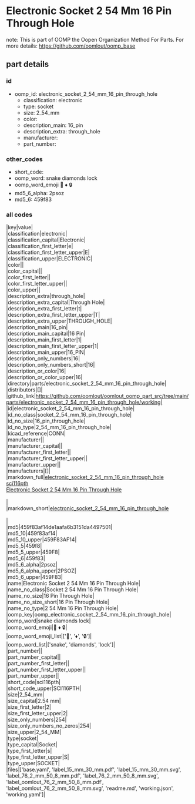 # Electronic Socket 2 54 Mm 16 Pin Through Hole  

note: This is part of OOMP the Oopen Organization Method For Parts. For more details: https://github.com/oomlout/oomp_base

##  part details





### id
* oomp_id: electronic_socket_2_54_mm_16_pin_through_hole
  * classification: electronic
  * type: socket
  * size: 2_54_mm
  * color: 
  * description_main: 16_pin
  * description_extra: through_hole
  * manufacturer: 
  * part_number: 

### other_codes
* short_code: 
* oomp_word: snake diamonds lock
* oomp_word_emoji :snake: :diamonds: :lock:
* md5_6_alpha: 2psoz
* md5_6: 459f83

### all codes 
|key|value|  
|classification|electronic|  
|classification_capital|Electronic|  
|classification_first_letter|e|  
|classification_first_letter_upper|E|  
|classification_upper|ELECTRONIC|  
|color||  
|color_capital||  
|color_first_letter||  
|color_first_letter_upper||  
|color_upper||  
|description_extra|through_hole|  
|description_extra_capital|Through Hole|  
|description_extra_first_letter|t|  
|description_extra_first_letter_upper|T|  
|description_extra_upper|THROUGH_HOLE|  
|description_main|16_pin|  
|description_main_capital|16 Pin|  
|description_main_first_letter|1|  
|description_main_first_letter_upper|1|  
|description_main_upper|16_PIN|  
|description_only_numbers|16|  
|description_only_numbers_short|16|  
|description_or_color|16|  
|description_or_color_upper|16|  
|directory|parts/electronic_socket_2_54_mm_16_pin_through_hole|  
|distributors|[]|  
|github_link|https://github.com/oomlout/oomlout_oomp_part_src/tree/main/parts/electronic_socket_2_54_mm_16_pin_through_hole/working|  
|id|electronic_socket_2_54_mm_16_pin_through_hole|  
|id_no_class|socket_2_54_mm_16_pin_through_hole|  
|id_no_size|16_pin_through_hole|  
|id_no_type|2_54_mm_16_pin_through_hole|  
|kicad_reference|CONN|  
|manufacturer||  
|manufacturer_capital||  
|manufacturer_first_letter||  
|manufacturer_first_letter_upper||  
|manufacturer_upper||  
|manufacturers|[]|  
|markdown_full|[electronic_socket_2_54_mm_16_pin_through_hole](https://github.com/oomlout/oomlout_oomp_part_src/tree/main/parts/electronic_socket_2_54_mm_16_pin_through_hole/working)<br>[sci116pth](https://github.com/oomlout/oomlout_oomp_part_src/tree/main/parts/electronic_socket_2_54_mm_16_pin_through_hole/working)<br>[Electronic Socket 2 54 Mm 16 Pin Through Hole](https://github.com/oomlout/oomlout_oomp_part_src/tree/main/parts/electronic_socket_2_54_mm_16_pin_through_hole/working)<br><br>|  
|markdown_short|[electronic_socket_2_54_mm_16_pin_through_hole](https://github.com/oomlout/oomlout_oomp_part_src/tree/main/parts/electronic_socket_2_54_mm_16_pin_through_hole/working)<br><br>|  
|md5|459f83af14de1aafa6b3151da4497501|  
|md5_10|459f83af14|  
|md5_10_upper|459F83AF14|  
|md5_5|459f8|  
|md5_5_upper|459F8|  
|md5_6|459f83|  
|md5_6_alpha|2psoz|  
|md5_6_alpha_upper|2PSOZ|  
|md5_6_upper|459F83|  
|name|Electronic Socket 2 54 Mm 16 Pin Through Hole|  
|name_no_class|Socket 2 54 Mm 16 Pin Through Hole|  
|name_no_size|16 Pin Through Hole|  
|name_no_size_short|16 Pin Through Hole|  
|name_no_type|2 54 Mm 16 Pin Through Hole|  
|oomp_key|oomp_electronic_socket_2_54_mm_16_pin_through_hole|  
|oomp_word|snake diamonds lock|  
|oomp_word_emoji|:snake: :diamonds: :lock:|  
|oomp_word_emoji_list|[':snake:', ':diamonds:', ':lock:']|  
|oomp_word_list|['snake', 'diamonds', 'lock']|  
|part_number||  
|part_number_capital||  
|part_number_first_letter||  
|part_number_first_letter_upper||  
|part_number_upper||  
|short_code|sci116pth|  
|short_code_upper|SCI116PTH|  
|size|2_54_mm|  
|size_capital|2.54 mm|  
|size_first_letter|2|  
|size_first_letter_upper|2|  
|size_only_numbers|254|  
|size_only_numbers_no_zeros|254|  
|size_upper|2_54_MM|  
|type|socket|  
|type_capital|Socket|  
|type_first_letter|s|  
|type_first_letter_upper|S|  
|type_upper|SOCKET|  
|files|['base.yaml', 'label_15_mm_30_mm.pdf', 'label_15_mm_30_mm.svg', 'label_76_2_mm_50_8_mm.pdf', 'label_76_2_mm_50_8_mm.svg', 'label_oomlout_76_2_mm_50_8_mm.pdf', 'label_oomlout_76_2_mm_50_8_mm.svg', 'readme.md', 'working.json', 'working.yaml']|  
